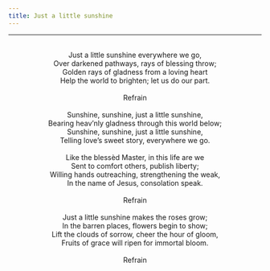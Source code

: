 ```yaml
---
title: Just a little sunshine
---
```


---
<center>
<br/>
Just a little sunshine everywhere we go,<br/>
Over darkened pathways, rays of blessing throw;<br/>
Golden rays of gladness from a loving heart<br/>
Help the world to brighten; let us do our part.<br/>
<br/>
Refrain<br/>
<br/>
Sunshine, sunshine, just a little sunshine,<br/>
Bearing heav’nly gladness through this world below;<br/>
Sunshine, sunshine, just a little sunshine,<br/>
Telling love’s sweet story, everywhere we go.<br/>
<br/>
Like the blessèd Master, in this life are we<br/>
Sent to comfort others, publish liberty;<br/>
Willing hands outreaching, strengthening the weak,<br/>
In the name of Jesus, consolation speak.<br/>
<br/>
Refrain<br/>
<br/>
Just a little sunshine makes the roses grow;<br/>
In the barren places, flowers begin to show;<br/>
Lift the clouds of sorrow, cheer the hour of gloom,<br/>
Fruits of grace will ripen for immortal bloom.<br/>
<br/>
Refrain<br/>

</center>